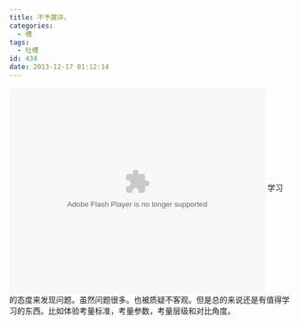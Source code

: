 ```yaml
---
title: 不予置评。
categories:
  - 槽
tags:
  - 吐槽
id: 434
date: 2013-12-17 01:12:14
---
```


<object width="460" height="372" classid="clsid:d27cdb6e-ae6d-11cf-96b8-444553540000" codebase="http://download.macromedia.com/pub/shockwave/cabs/flash/swflash.cab#version=6,0,40,0" align="middle"><param name="src" value="http://static.video.qq.com/TPout.swf?auto=1&amp;vid=t01238l2e1b" /><param name="quality" value="high" /><param name="allowscriptaccess" value="sameDomain" /><param name="allowfullscreen" value="true" /><embed width="460" height="372" type="application/x-shockwave-flash" src="http://static.video.qq.com/TPout.swf?auto=0&amp;vid=t01238l2e1b" quality="high" allowscriptaccess="sameDomain" allowfullscreen="true" align="middle" /></object>
学习的态度来发现问题。虽然问题很多。也被质疑不客观。但是总的来说还是有值得学习的东西。比如体验考量标准，考量参数，考量层级和对比角度。

&nbsp;[](http://www.zhihu.com/question/22232499)